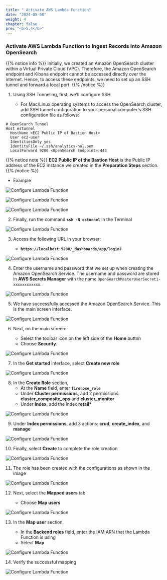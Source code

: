 ```yaml
---
title: " Activate AWS Lambda Function"
date: "2024-05-08"
weight: 4
chapter: false
pre: "<b>5.4</b>"
---
```


### Activate AWS Lambda Function to Ingest Records into Amazon OpenSearch

{{% notice info %}}
Initially, we created an Amazon OpenSearch cluster within a Virtual Private Cloud (VPC). Therefore, the Amazon OpenSearch endpoint and Kibana endpoint cannot be accessed directly over the internet. Hence, to access these endpoints, we need to set up an SSH tunnel and forward a local port.
{{% /notice %}}

1. Using SSH Tunneling, first, we'll configure SSH

   - For Mac/Linux operating systems to access the OpenSearch cluster, add SSH tunnel configuration to your personal computer's SSH configuration file as follows:

```shell script
# OpenSearch Tunnel
Host estunnel
  HostName <EC2 Public IP of Bastion Host>
  User ec2-user
  IdentitiesOnly yes
  IdentityFile ~/.ssh/analytics-hol.pem
  LocalForward 9200 <OpenSearch Endpoint>:443
```

{{% notice note %}}
**EC2 Public IP of the Bastion Host** is the Public IP address of the EC2 instance we created in the **Preparation Steps** section.
{{% /notice %}}

- Example

![Configure Lambda Function](/images/5.2-IngestRealTimeData/createlayer-00044.png?featherlight=false&width=50pc)

![Configure Lambda Function](/images/5.2-IngestRealTimeData/createlayer-00045.png?featherlight=false&width=50pc)

![Configure Lambda Function](/images/5.2-IngestRealTimeData/createlayer-00046.png?featherlight=false&width=50pc)

2. Finally, run the command **`ssh -N estunnel`** in the Terminal

![Configure Lambda Function](/images/5.2-IngestRealTimeData/createlayer-00048.png?featherlight=false&width=50pc)

3. Access the following URL in your browser:

   - **`https://localhost:9200/_dashboards/app/login?`**

![Configure Lambda Function](/images/5.2-IngestRealTimeData/createlayer-00047.png?featherlight=false&width=70pc)

4. Enter the username and password that we set up when creating the Amazon OpenSearch Service. The username and password are stored in **AWS Secrets Manager** with the name `OpenSearchMasterUserSecret1-xxxxxxxxxxxx`.

![Configure Lambda Function](/images/5.2-IngestRealTimeData/createlayer-00049.png?featherlight=false&width=70pc)

5. We have successfully accessed the Amazon OpenSearch Service. This is the main screen interface.

![Configure Lambda Function](/images/5.2-IngestRealTimeData/createlayer-00050.png?featherlight=false&width=70pc)

6. Next, on the main screen:

   - Select the toolbar icon on the left side of the **Home** button
   - Choose **Security**.

![Configure Lambda Function](/images/5.2-IngestRealTimeData/createlayer-00051.png?featherlight=false&width=70pc)

7. In the **Get started** interface, select **Create new role**

![Configure Lambda Function](/images/5.2-IngestRealTimeData/createlayer-00052.png?featherlight=false&width=70pc)

8. In the **Create Role** section,
   - At the **Name** field, enter **`firehose_role`**
   - Under **Cluster permissions**, add 2 permissions: **cluster_composite_ops** and **cluster_monitor**
   - Under **Index**, add the index **retail\***

![Configure Lambda Function](/images/5.2-IngestRealTimeData/createlayer-00053.png?featherlight=false&width=70pc)

9. Under **Index permissions**, add 3 actions: **crud**, **create_index**, and **manage**

![Configure Lambda Function](/images/5.2-IngestRealTimeData/createlayer-00054.png?featherlight=false&width=70pc)

10. Finally, select **Create** to complete the role creation

![Configure Lambda Function](/images/5.2-IngestRealTimeData/createlayer-00055.png?featherlight=false&width=70pc)

11. The role has been created with the configurations as shown in the image

![Configure Lambda Function](/images/5.2-IngestRealTimeData/createlayer-00056.png?featherlight=false&width=70pc)

12. Next, select the **Mapped users** tab

    - Choose **Map users**

![Configure Lambda Function](/images/5.2-IngestRealTimeData/createlayer-00057.png?featherlight=false&width=70pc)

13. In the **Map user** section,

    - In the **Backend roles** field, enter the IAM ARN that the Lambda Function is using
    - Select **Map**

![Configure Lambda Function](/images/5.2-IngestRealTimeData/createlayer-00058.png?featherlight=false&width=70pc)

14. Verify the successful mapping

![Configure Lambda Function](/images/5.2-IngestRealTimeData/createlayer-00059.png?featherlight=false&width=70pc)
